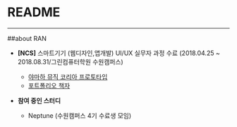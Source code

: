 # README
---

##about RAN

- **[NCS]** 스마트기기 (웹디자인,앱개발) UI/UX 실무자 과정 수료 (2018.04.25 ~ 2018.08.31/그린컴퓨터학원 수원캠퍼스)


	- [야마하 뮤직 코리아 프로토타입](https://item629.github.io/yamaha)
	- [포트폴리오 책자](https://www.dropbox.com/s/dbtzawe8oozo64j/portfolioPrint_RAN.pdf?dl=0)




- **참여 중인 스터디**
	- Neptune (수원캠퍼스 4기 수료생 모임)